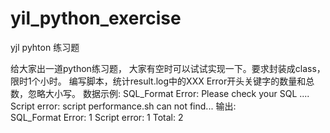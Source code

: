 # yil_python_exercise

yjl pyhton  练习题

给大家出一道python练习题， 大家有空时可以试试实现一下。要求封装成class，限时1个小时。
编写脚本，统计result.log中的XXX Error开头关键字的数量和总数，忽略大小写。
数据示例:
    SQL_Format Error: Please check your SQL ....
    Script error: script performance.sh can not find...
输出:  
    SQL_Format Error: 1
    Script error: 1
    Total: 2